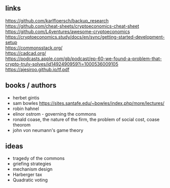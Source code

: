 ## links
https://github.com/karlfloersch/backup_research  
https://github.com/cheat-sheets/cryptoeconomics-cheat-sheet  
https://github.com/L4ventures/awesome-cryptoeconomics  
https://cryptoeconomics.study/docs/en/sync/getting-started-development-setup  
https://commonsstack.org/  
https://cadcad.org/  
https://podcasts.apple.com/gb/podcast/ep-60-we-found-a-problem-that-crypto-truly-solves/id1492490959?i=1000536009105  
https://ajesiroo.github.io/tf.pdf

## books / authors
- herbet gintis  
- sam bowles https://sites.santafe.edu/~bowles/index.php/more/lectures/  
- robin hahnel    
- elinor ostrom - governing the commons    
- ronald coase, the nature of the firm, the problem of social cost, coase theorom
- john von neumann's game theory  

## ideas
- tragedy of the commons
- griefing strategies  
- mechanism design
- Harberger tax 
- Quadratic voting





